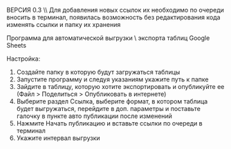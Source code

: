 ВЕРСИЯ 0.3 \\\\ Для добавления новых ссылок их необходимо по очереди вносить в терминал, появилась возможность без редактирования кода изменять ссылки и папку их хранения



Программа для автоматической выгрузки \ экспорта таблиц Google Sheets

Настройка:
1) Создайте папку в которую будут загружаться таблицы
2) Запустите программу и следуя указаниям укажите путь к папке
3) Зайдите в таблицу, которую хотите экспортировать и опубликуйте ее (Файл > Поделиться > Опубликовать в интернете)
4) Выберите раздел Ссылка, выберите формат, в котором таблица будет выгружаться, перейдите в доп. параметры и поставьте галочку в пункте авто публикации после изменений
5) Нажмите Начать публикацию и вставьте ссылки по очереди в терминал
6) Укажите интервал выгрузки
